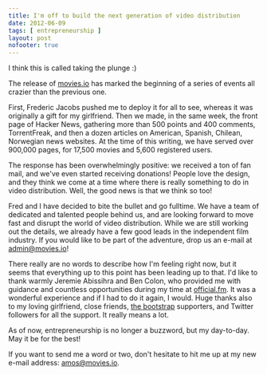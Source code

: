 ```yaml
---
title: I'm off to build the next generation of video distribution
date: 2012-06-09
tags: [ entrepreneurship ]
layout: post
nofooter: true
---
```


I think this is called taking the plunge :)

The release of [movies.io](http://movies.io) has marked the beginning of a series of
events all crazier than the previous one.

First, Frederic Jacobs pushed me to deploy it for all to see, whereas it was
originally a gift for my girlfriend. Then we made, in the same week, the front
page of Hacker News, gathering more than 500 points and 400 comments,
TorrentFreak, and then a dozen articles on American, Spanish, Chilean, Norwegian
news websites. At the time of this writing, we have served over 900,000 pages,
for 17,500 movies and 5,600 registered users.

The response has been overwhelmingly positive: we received a ton of fan mail,
and we've even started receiving donations! People love the design, and they
think we come at a time where there is really something to do in video
distribution. Well, the good news is that we think so too!

Fred and I have decided to bite the bullet and go fulltime. We have a team of
dedicated and talented people behind us, and are looking forward to move fast
and disrupt the world of video distribution. While we are still working out the
details, we already have a few good leads in the independent film industry. If
you would like to be part of the adventure, drop us an e-mail at
<admin@movies.io>!

There really are no words to describe how I'm feeling right now, but it seems
that everything up to this point has been leading up to that. I'd like to thank
warmly Jeremie Abissihra and Ben Colon, who provided me with guidance and
countless opportunities during my time at [official.fm](http://official.fm). It was a
wonderful experience and if I had to do it again, I would. Huge thanks also to
my loving girlfriend, close friends, [the bootstrap](http://thebootstrap.ch) supporters, and
Twitter followers for all the support. It really means a lot.

As of now, entrepreneurship is no longer a buzzword, but my day-to-day. May it
be for the best!

If you want to send me a word or two, don't hesitate to hit me up at my new
e-mail address: <amos@movies.io>.


